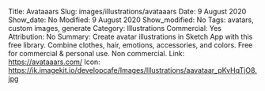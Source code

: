 Title: Avataaars
Slug: images/illustrations/avataaars
Date: 9 August 2020
Show_date: No
Modified: 9 August 2020
Show_modified: No
Tags: avatars, custom images, generate
Category: Illustrations
Commercial: Yes
Attribution: No
Summary:  Create avatar illustrations in Sketch App with this free library. Combine clothes, hair, emotions, accessories, and colors. Free for commercial & personal use. Non commercial.
Link: https://avataaars.com/
Icon: https://ik.imagekit.io/developcafe/Images/Illustrations/aavataar_pKvHqTjO8.jpg


